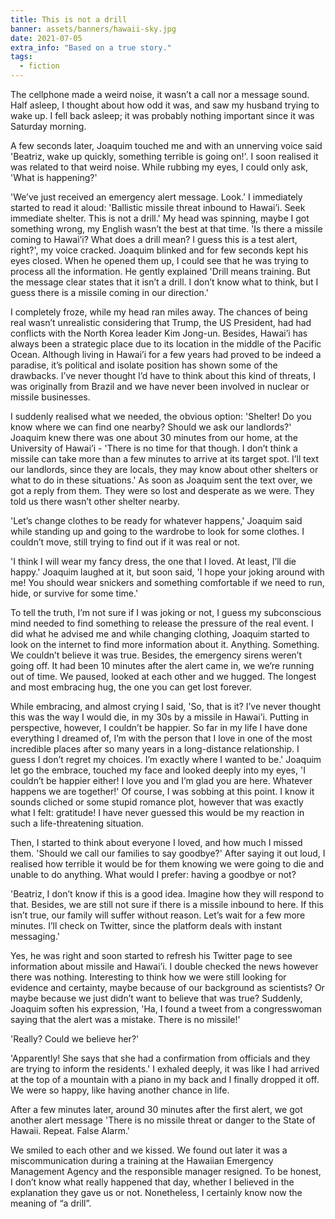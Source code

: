 ```yaml
---
title: This is not a drill
banner: assets/banners/hawaii-sky.jpg
date: 2021-07-05
extra_info: "Based on a true story."
tags:
  - fiction
---
```


<div class="indented">

The cellphone made a weird noise, it wasn’t a call nor a message sound. Half asleep, I thought about how odd it was, and saw my husband trying to wake up. I fell back asleep; it was probably nothing important since it was Saturday morning.

A few seconds later, Joaquim touched me and with an unnerving voice said 'Beatriz, wake up quickly, something terrible is going on!'. I soon realised it was related to that weird noise. While rubbing my eyes, I could only ask, 'What is happening?'

'We’ve just received an emergency alert message. Look.' I immediately started to read it aloud: 'Ballistic missile threat inbound to Hawai’i. Seek immediate shelter. This is not a drill.' My head was spinning, maybe I got something wrong, my English wasn’t the best at that time. 'Is there a missile coming to Hawai’i? What does a drill mean? I guess this is a test alert, right?', my voice cracked. Joaquim blinked and for few seconds kept his eyes closed. When he opened them up, I could see that he was trying to process all the information. He gently explained 'Drill means training. But the message clear states that it isn’t a drill. I don’t know what to think, but I guess there is a missile coming in our direction.'

I completely froze, while my head ran miles away. The chances of being real wasn’t unrealistic considering that Trump, the US President, had had conflicts with the North Korea leader Kim Jong-un. Besides, Hawai’i has always been a strategic place due to its location in the middle of the Pacific Ocean. Although living in Hawai’i for a few years had proved to be indeed a paradise, it’s political and isolate position has shown some of the drawbacks. I’ve never thought I’d have to think about this kind of threats, I was originally from Brazil and we have never been involved in nuclear or missile businesses. 

I suddenly realised what we needed, the obvious option: 'Shelter! Do you know where we can find one nearby? Should we ask our landlords?' Joaquim knew there was one about 30 minutes from our home, at the University of Hawai’i - 'There is no time for that though. I don’t think a missile can take more than a few minutes to arrive at its target spot. I’ll text our landlords, since they are locals, they may know about other shelters or what to do in these situations.' As soon as Joaquim sent the text over, we got a reply from them. They were so lost and desperate as we were. They told us there wasn’t other shelter nearby.

'Let’s change clothes to be ready for whatever happens,' Joaquim said while standing up and going to the wardrobe to look for some clothes. I couldn’t move, still trying to find out if it was real or not. 

'I think I will wear my fancy dress, the one that I loved. At least, I’ll die happy.' Joaquim laughed at it, but soon said, 'I hope your joking around with me! You should wear snickers and something comfortable if we need to run, hide, or survive for some time.' 

To tell the truth, I’m not sure if I was joking or not, I guess my subconscious mind needed to find something to release the pressure of the real event. I did what he advised me and while changing clothing, Joaquim started to look on the internet to find more information about it. Anything. Something. We couldn’t believe it was true. Besides, the emergency sirens weren’t going off. It had been 10 minutes after the alert came in, we we’re running out of time. We paused, looked at each other and we hugged. The longest and most embracing hug, the one you can get lost forever.

While embracing, and almost crying I said, 'So, that is it? I’ve never thought this was the way I would die, in my 30s by a missile in Hawai’i. Putting in perspective, however, I couldn’t be happier. So far in my life I have done everything I dreamed of, I’m with the person that I love in one of the most incredible places after so many years in a long-distance relationship. I guess I don’t regret my choices. I’m exactly where I wanted to be.' Joaquim let go the embrace, touched my face and looked deeply into my eyes, 'I couldn’t be happier either! I love you and I’m glad you are here. Whatever happens we are together!' Of course, I was sobbing at this point. I know it sounds cliched or some stupid romance plot, however that was exactly what I felt: gratitude! I have never guessed this would be my reaction in such a life-threatening situation.

Then, I started to think about everyone I loved, and how much I missed them. 'Should we call our families to say goodbye?' After saying it out loud, I realised how terrible it would be for them knowing we were going to die and unable to do anything. What would I prefer: having a goodbye or not? 

'Beatriz, I don’t know if this is a good idea. Imagine how they will respond to that. Besides, we are still not sure if there is a missile inbound to here. If this isn’t true, our family will suffer without reason. Let’s wait for a few more minutes. I’ll check on Twitter, since the platform deals with instant messaging.'

Yes, he was right and soon started to refresh his Twitter page to see information about missile and Hawai’i. I double checked the news however there was nothing. Interesting to think how we were still looking for evidence and certainty, maybe because of our background as scientists? Or maybe because we just didn’t want to believe that was true? Suddenly, Joaquim soften his expression, 'Ha, I found a tweet from a congresswoman saying that the alert was a mistake. There is no missile!' 

'Really? Could we believe her?'

'Apparently! She says that she had a confirmation from officials and they are trying to inform the residents.' I exhaled deeply, it was like I had arrived at the top of a mountain with a piano in my back and I finally dropped it off. We were so happy, like having another chance in life.

After a few minutes later, around 30 minutes after the first alert, we got another alert message 'There is no missile threat or danger to the State of Hawaii. Repeat. False Alarm.' 

We smiled to each other and we kissed. We found out later it was a miscommunication during a training at the Hawaiian Emergency Management Agency and the responsible manager resigned. To be honest, I don’t know what really happened that day, whether I believed in the explanation they gave us or not. Nonetheless, I certainly know now the meaning of “a drill”.

</div>